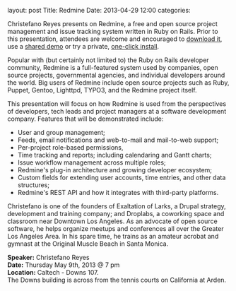 layout: post
Title: Redmine
Date: 2013-04-29 12:00
categories: 

Christefano Reyes presents on Redmine, a free and open source project
management and issue tracking system written in Ruby on Rails. Prior to
this presentation, attendees are welcome and encouraged to 
[download it](http://www.redmine.org), use a 
[shared demo](http://demo.redmine.org)
or try a private, [one-click install](http://www.webenabled.com).

Popular with (but certainly not limited to) the Ruby on Rails developer
community, Redmine is a full-featured system used by companies, open
source projects, governmental agencies, and individual developers around
the world. Big users of Redmine include open source projects such as
Ruby, Puppet, Gentoo, Lighttpd, TYPO3, and the Redmine project itself.

This presentation will focus on how Redmine is used from the
perspectives of developers, tech leads and project managers at a
software development company. Features that will be demonstrated include:

* User and group management;
* Feeds, email notifications and web-to-mail and mail-to-web support;
* Per-project role-based permissions,
* Time tracking and reports; including calendaring and Gantt charts;
* Issue workflow management across multiple roles;
* Redmine's plug-in architecture and growing developer ecosystem;
* Custom fields for extending user accounts, time entries, and other
data structures;
* Redmine's REST API and how it integrates with third-party platforms.

Christefano is one of the founders of Exaltation of Larks, a Drupal
strategy, development and training company; and Droplabs, a coworking
space and classroom near Downtown Los Angeles. As an advocate of open
source software, he helps organize meetups and conferences all over the
Greater Los Angeles Area. In his spare time, he trains as an amateur
acrobat and gymnast at the Original Muscle Beach in Santa Monica.

__Speaker:__ Christefano Reyes <br/>
__Date:__ Thursday May 9th, 2013 @ 7 pm <br/>
__Location:__ Caltech - Downs 107. <br/>
The Downs building is across from the tennis  courts on California at Arden. 
